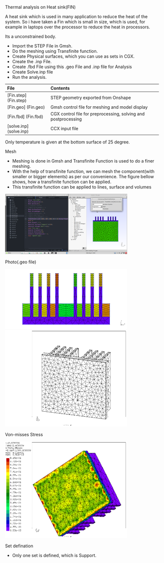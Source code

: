 Thermal analysis on Heat sink(FIN)

A heat sink which is used in many application to reduce the heat of the system.
So i have taken a Fin which is small in size, which is used, for example in laptops over the processor to reduce the heat in processors.

Its a unconstrained body.
* Import the STEP File in Gmsh.
* Do the meshing using Transfinite function.
* Create Physical surfaces, which you can use as sets in CGX.
* Create the .inp File.
* Create .fbd File using this .geo File and .inp file for Analysis
* Create Solve.inp file
* Run the analysis.

| File     | Contents       |
| :------- | :------------- |
| [Fin.step] (Fin.step) |  STEP geometry exported from Onshape |
| [Fin.geo] (Fin.geo) |	Gmsh  control file for meshing and model display |
| [Fin.fbd] (Fin.fbd)	| CGX control file for preprocessing, solving and postprocessing |
| [solve.inp] (solve.inp) |	  CCX input file |

Only temperature is given at the bottom surface of 25 degree.

Mesh 
* Meshing is done in Gmsh and Transfinite Function is used to do a finer meshing.
* With the help of transfinite function, we can mesh the component(with smaller or bigger elements) as per our convenience. The figure bellow shows, how a transfinite function can be applied. 
* This transfinite function can be applied to lines, surface and volumes


<img src="Refs/Transfinite.png" width="400" title="Transfinite function">

Photo(.geo file)

<img src="Refs/gmshVT.png" width="400" title=".geo file">

<img src="Refs/geo.png" width="400" title=".geo file">

Von-misses Stress 

<img src="Refs/se.png" width="400" title="von Mises stress">

Set defination 
* Only one set is defined, which is Support.




